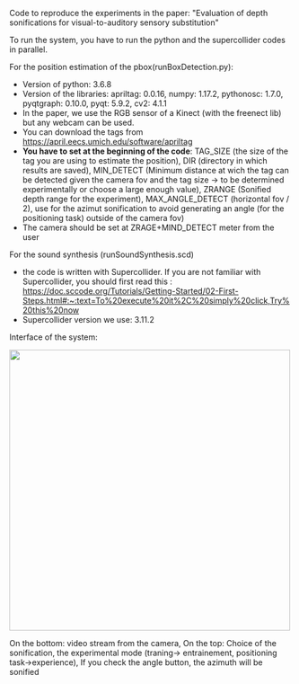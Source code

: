 Code to reproduce the experiments in the paper: "Evaluation of depth sonifications for visual-to-auditory sensory substitution"

To run the system, you have to run the python and the supercollider codes in parallel. 

For the position estimation of the pbox(runBoxDetection.py):
- Version of python: 3.6.8
- Version of the libraries: apriltag: 0.0.16, numpy: 1.17.2, pythonosc: 1.7.0, pyqtgraph: 0.10.0, pyqt: 5.9.2, cv2: 4.1.1
- In the paper, we use the RGB sensor of a Kinect (with the freenect lib) but any webcam can be used. 
- You can download the tags from https://april.eecs.umich.edu/software/apriltag
- **You have to set at the beginning of the code**: TAG_SIZE (the size of the tag you are using to estimate the position), DIR (directory in which results are saved), MIN_DETECT (Minimum distance at wich the tag can be detected given the camera fov and the tag size -> to be determined experimentally or choose a large enough value), ZRANGE (Sonified depth range for the experiment), MAX_ANGLE_DETECT (horizontal fov / 2), use for the azimut sonification to avoid generating an angle (for the positioning task) outside of the camera fov)
- The camera should be set at ZRAGE+MIND_DETECT meter from the user

For the sound synthesis (runSoundSynthesis.scd)
- the code is written with Supercollider. If you are not familiar with Supercollider, you should first read this : https://doc.sccode.org/Tutorials/Getting-Started/02-First-Steps.html#:~:text=To%20execute%20it%2C%20simply%20click,Try%20this%20now 
- Supercollider version we use: 3.11.2

Interface of the system: 

 <img src="https://user-images.githubusercontent.com/6518453/190511778-78cbab68-8dd3-45ff-84b6-87e09dde6081.png" width="500">
 
 On the bottom: video stream from the camera,
 On the top: Choice of the sonification, the experimental mode (traning-> entrainement, positioning task->experience), If you check the angle button, the azimuth will be sonified


